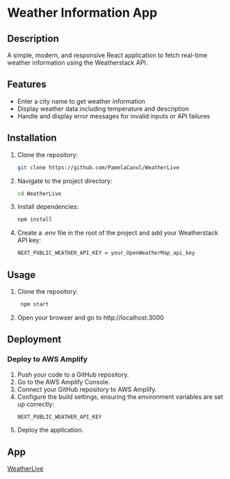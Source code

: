 # Weather Information App

## Description

A simple, modern, and responsive React application to fetch real-time weather information using the Weatherstack API.

## Features

- Enter a city name to get weather information
- Display weather data including temperature and description
- Handle and display error messages for invalid inputs or API failures

## Installation

1. Clone the repository:

   ```bash
   git clone https://github.com/PamelaCanul/WeatherLive

   ```

2. Navigate to the project directory:

   ```bash
   cd WeatherLive

   ```

3. Install dependencies:

   ```bash
   npm install

   ```

4. Create a .env file in the root of the project and add your Weatherstack API key:
   ```bash
   NEXT_PUBLIC_WEATHER_API_KEY = your_OpenWeatherMap_api_key
   ```

## Usage

1. Clone the repository:

   ```bash
    npm start

   ```

2. Open your browser and go to http://localhost:3000

## Deployment

### Deploy to AWS Amplify

1. Push your code to a GitHub repository.
2. Go to the AWS Amplify Console.
3. Connect your GitHub repository to AWS Amplify.
4. Configure the build settings, ensuring the environment variables are set up correctly:
   ```bash
   NEXT_PUBLIC_WEATHER_API_KEY
   ```
5. Deploy the application.

## App

[WeatherLive](https://main.dbth96xx4r2vi.amplifyapp.com/)
